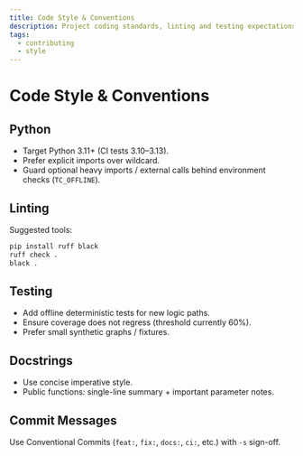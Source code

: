 ```yaml
---
title: Code Style & Conventions
description: Project coding standards, linting and testing expectations.
tags:
  - contributing
  - style
---
```


# Code Style & Conventions

## Python

- Target Python 3.11+ (CI tests 3.10–3.13).
- Prefer explicit imports over wildcard.
- Guard optional heavy imports / external calls behind environment checks (`TC_OFFLINE`).

## Linting

Suggested tools:

```bash
pip install ruff black
ruff check .
black .
```

## Testing

- Add offline deterministic tests for new logic paths.
- Ensure coverage does not regress (threshold currently 60%).
- Prefer small synthetic graphs / fixtures.

## Docstrings

- Use concise imperative style.
- Public functions: single-line summary + important parameter notes.

## Commit Messages

Use Conventional Commits (`feat:`, `fix:`, `docs:`, `ci:`, etc.) with `-s` sign-off.

